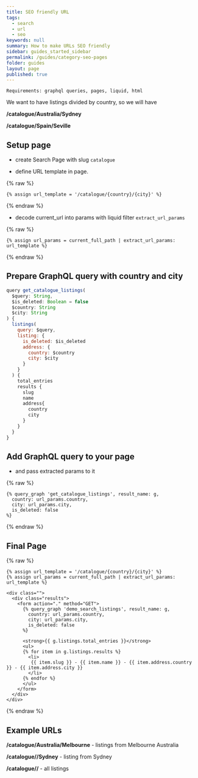 ```yaml
---
title: SEO friendly URL
tags:
  - search
  - url
  - seo
keywords: null
summary: How to make URLs SEO friendly
sidebar: guides_started_sidebar
permalink: /guides/category-seo-pages
folder: guides
layout: page
published: true
---
```

    Requirements: graphql queries, pages, liquid, html


We want to have listings divided by country, so we will have

**/catalogue/Australia/Sydney**

**/catalogue/Spain/Seville**

## Setup page

- create Search Page with slug `catalogue`

- define URL template in page.

{% raw %}
```liquid
{% assign url_template = '/catalogue/{country}/{city}' %}
```
{% endraw %}

- decode current_url into params with liquid filter `extract_url_params`

{% raw %}
```liquid
{% assign url_params = current_full_path | extract_url_params: url_template %}
```
{% endraw %}

## Prepare GraphQL query with country and city

```js
query get_catalogue_listings(
  $query: String,
  $is_deleted: Boolean = false
  $country: String
  $city: String
) {
  listings(
    query: $query,
    listing: {
      is_deleted: $is_deleted
      address: {
        country: $country
        city: $city
      }
    }
  ) {
    total_entries
    results {
      slug
      name
      address{
        country
        city
      }
    }
  }
}
```

## Add GraphQL query to your page

- and pass extracted params to it

{% raw %}
```liquid
{% query_graph 'get_catalogue_listings', result_name: g,
  country: url_params.country,
  city: url_params.city,
  is_deleted: false
%}
```
{% endraw %}


## Final Page

{% raw %}
```liquid
{% assign url_template = '/catalogue/{country}/{city}' %}
{% assign url_params = current_full_path | extract_url_params: url_template %}

<div class="">
  <div class="results">
    <form action="." method="GET">
      {% query_graph 'demo_search_listings', result_name: g,
        country: url_params.country,
        city: url_params.city,
        is_deleted: false
      %}

      <strong>{{ g.listings.total_entries }}</strong>
      <ul>
      {% for item in g.listings.results %}
        <li>
         {{ item.slug }} - {{ item.name }} - {{ item.address.country }} - {{ item.address.city }}
        </li>
      {% endfor %}
      </ul>
    </form>
  </div>
</div>
```
{% endraw %}

## Example URLs

**/catalogue/Australia/Melbourne** - listings from Melbourne Australia

**/catalogue//Sydney** - listing from Sydney

**/catalogue//** - all listings

